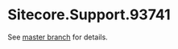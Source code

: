 # Sitecore.Support.93741

See [master branch](https://github.com/sitecoresupport/Sitecore.Support.93741) for details.